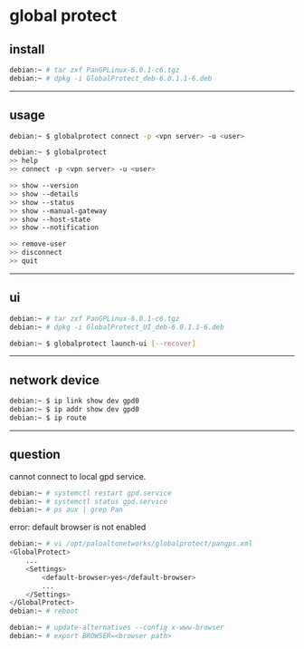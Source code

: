 # global protect

## install

```bash
debian:~ # tar zxf PanGPLinux-6.0.1-c6.tgz
debian:~ # dpkg -i GlobalProtect_deb-6.0.1.1-6.deb
```

---

## usage

```bash
debian:~ $ globalprotect connect -p <vpn server> -u <user>

debian:~ $ globalprotect
>> help
>> connect -p <vpn server> -u <user>

>> show --version
>> show --details
>> show --status
>> show --manual-gateway
>> show --host-state
>> show --notification

>> remove-user
>> disconnect
>> quit
```

---

## ui

```bash
debian:~ # tar zxf PanGPLinux-6.0.1-c6.tgz
debian:~ # dpkg -i GlobalProtect_UI_deb-6.0.1.1-6.deb

debian:~ $ globalprotect launch-ui [--recover]
```

---

## network device

```bash
debian:~ $ ip link show dev gpd0
debian:~ $ ip addr show dev gpd0
debian:~ $ ip route
```

---

## question

cannot connect to local gpd service.

```bash
debian:~ # systemctl restart gpd.service
debian:~ # systemctl status gpd.service
debian:~ # ps aux | grep Pan
```

error: default browser is not enabled

```bash
debian:~ # vi /opt/paloaltonetworks/globalprotect/pangps.xml
<GlobalProtect>
    ...
	<Settings>
		<default-browser>yes</default-browser>
        ...
	</Settings>
</GlobalProtect>
debian:~ # reboot

debian:~ # update-alternatives --config x-www-browser
debian:~ # export BROWSER=<browser path>
```
